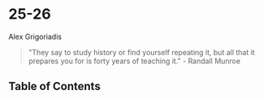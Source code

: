 
# 25-26
Alex Grigoriadis

>"They say to study history or find yourself repeating it, but all that it prepares you for is forty years of teaching it."
\- Randall Munroe

## Table of Contents


<!--stackedit_data:
eyJoaXN0b3J5IjpbLTE4MTYxODQ5NzAsLTEzMDMwMDE1MDQsLT
EyNDU2MjMzOThdfQ==
-->